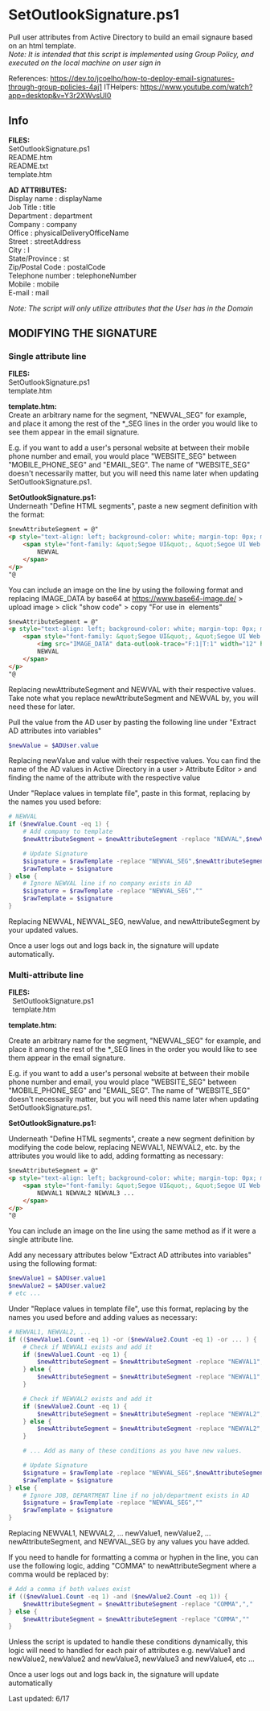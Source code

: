 
# SetOutlookSignature.ps1

Pull user attributes from Active Directory to build an email signaure based on an html template. <br>
*Note: It is intended that this script is implemented using Group Policy, and executed on the local machine on user sign in*


References:
https://dev.to/jcoelho/how-to-deploy-email-signatures-through-group-policies-4aj1
ITHelpers: https://www.youtube.com/watch?app=desktop&v=Y3r2XWvsUl0

## Info

**FILES:** <br>
SetOutlookSignature.ps1  <br>
README.htm            
README.txt          
template.htm <br>                    

**AD ATTRIBUTES:** <br>
Display name      : displayName <br>
Job Title         : title <br>
Department        : department <br>
Company           : company <br>
Office            : physicalDeliveryOfficeName <br>
Street            : streetAddress <br>
City              : l <br>
State/Province    : st <br>
Zip/Postal Code   : postalCode      
Telephone number  : telephoneNumber <br>
Mobile            : mobile <br>
E-mail            : mail

*Note: The script will only utilize attributes that the User has in the Domain*
## MODIFYING THE SIGNATURE
### Single attribute line

**FILES:** <br>
SetOutlookSignature.ps1 <br>
template.htm  

**template.htm:** <br>
Create an arbitrary name for the segment, "NEWVAL_SEG" for example,   
and place it among the rest of the *_SEG lines in the order you would
like to see them appear in the email signature.

E.g. if you want to add a user's personal website at between their mobile
phone number and email, you would place "WEBSITE_SEG" between "MOBILE_PHONE_SEG"
and "EMAIL_SEG". The name of "WEBSITE_SEG" doesn't necessarily matter, but you will
need this name later when updating SetOutlookSignature.ps1.

**SetOutlookSignature.ps1:** <br>
Underneath "Define HTML segments", paste a new segment definition with the format:
```html
$newAttributeSegment = @"
<p style="text-align: left; background-color: white; margin-top: 0px; margin-bottom: 3pt;">
	<span style="font-family: &quot;Segoe UI&quot;, &quot;Segoe UI Web (West European)&quot;, &quot;Segoe UI&quot;, -apple-system, BlinkMacSystemFont, Roboto, &quot;Helvetica Neue&quot;, sans-serif; font-size: 9pt; color: rgb(53, 123, 20);">
		NEWVAL
	</span>
</p>
"@
```

You can include an image on the line by using the following format and replacing IMAGE_DATA by base64 at 
https://www.base64-image.de/ > upload image > click "show code" > copy "For use in <img> elements"
```html
$newAttributeSegment = @"
<p style="text-align: left; background-color: white; margin-top: 0px; margin-bottom: 3pt;">
	<span style="font-family: &quot;Segoe UI&quot;, &quot;Segoe UI Web (West European)&quot;, &quot;Segoe UI&quot;, -apple-system, BlinkMacSystemFont, Roboto, &quot;Helvetica Neue&quot;, sans-serif; font-size: 9pt; color: rgb(53, 123, 20);">
		<img src="IMAGE_DATA" data-outlook-trace="F:1|T:1" width="12" height="12" style="width: 9.72pt; height: 9.72pt; min-width: auto; min-height: auto; margin: 0px; vertical-align: top;">
		NEWVAL
	</span>
</p>
"@
```

Replacing newAttributeSegment and NEWVAL with their respective values. 
Take note what you replace newAttributeSegment and NEWVAL by, you will need these for later.

Pull the value from the AD user by pasting the following line under "Extract AD attributes into variables"

```ps1
$newValue = $ADUser.value
```

Replacing newValue and value with their respective values. You can find the name of the AD values in 
Active Directory in a user > Attribute Editor > and finding the name of the attribute with the respective value

Under "Replace values in template file", paste in this format, replacing by the names you used before:
```ps1
# NEWVAL
if ($newValue.Count -eq 1) {
	# Add company to template
	$newAttributeSegment = $newAttributeSegment -replace "NEWVAL",$newValue

	# Update Signature
	$signature = $rawTemplate -replace "NEWVAL_SEG",$newAttributeSegment
	$rawTemplate = $signature
} else {
	# Ignore NEWVAL line if no company exists in AD
	$signature = $rawTemplate -replace "NEWVAL_SEG",""
	$rawTemplate = $signature
}
```

Replacing NEWVAL, NEWVAL_SEG, newValue, and newAttributeSegment by your updated values.

Once a user logs out and logs back in, the signature will update automatically.

### Multi-attribute line

**FILES:** <br>
&nbsp;&nbsp;SetOutlookSignature.ps1 <br>
&nbsp;&nbsp;template.htm <br>

**template.htm:** <br>

Create an arbitrary name for the segment, "NEWVAL_SEG" for example,
and place it among the rest of the *_SEG lines in the order you would
like to see them appear in the email signature.

E.g. if you want to add a user's personal website at between their mobile
phone number and email, you would place "WEBSITE_SEG" between "MOBILE_PHONE_SEG"
and "EMAIL_SEG". The name of "WEBSITE_SEG" doesn't necessarily matter, but you will
need this name later when updating SetOutlookSignature.ps1.

**SetOutlookSignature.ps1:** <br>

Underneath "Define HTML segments", create a new segment definition by modifying the code below,
replacing NEWVAL1, NEWVAL2, etc. by the attributes you would like to add, adding formatting as necessary:
```html
$newAttributeSegment = @"
<p style="text-align: left; background-color: white; margin-top: 0px; margin-bottom: 3pt;">
	<span style="font-family: &quot;Segoe UI&quot;, &quot;Segoe UI Web (West European)&quot;, &quot;Segoe UI&quot;, -apple-system, BlinkMacSystemFont, Roboto, &quot;Helvetica Neue&quot;, sans-serif; font-size: 9pt; color: rgb(53, 123, 20);">
		NEWVAL1 NEWVAL2 NEWVAL3 ...
	</span>
</p>
"@
```

You can include an image on the line using the same method as if it were a single attribute line. 

Add any necessary attributes below "Extract AD attributes into variables" using the following format:

```ps1
$newValue1 = $ADUser.value1
$newValue2 = $ADUser.value2
# etc ...
```

Under "Replace values in template file", use this format, replacing by the names you used before and adding 
values as necessary:
```ps1
# NEWVAL1, NEWVAL2, ...
if (($newValue1.Count -eq 1) -or ($newValue2.Count -eq 1) -or ... ) {
	# Check if NEWVAL1 exists and add it
	if ($newValue1.Count -eq 1) {
		$newAttributeSegment = $newAttributeSegment -replace "NEWVAL1",$newval1
	} else {
		$newAttributeSegment = $newAttributeSegment -replace "NEWVAL1",""
	}

	# Check if NEWVAL2 exists and add it
	if ($newValue2.Count -eq 1) {
		$newAttributeSegment = $newAttributeSegment -replace "NEWVAL2",$newval2
	} else {
		$newAttributeSegment = $newAttributeSegment -replace "NEWVAL2",""
	}

	# ... Add as many of these conditions as you have new values. 

	# Update Signature
	$signature = $rawTemplate -replace "NEWVAL_SEG",$newAttributeSegment
	$rawTemplate = $signature
} else {
	# Ignore JOB, DEPARTMENT line if no job/department exists in AD
	$signature = $rawTemplate -replace "NEWVAL_SEG",""
	$rawTemplate = $signature
}
```
Replacing NEWVAL1, NEWVAL2, ... newValue1, newValue2, ... newAttributeSegment, and NEWVAL_SEG 
by any values you have added.

If you need to handle for formatting a comma or hyphen in the line, you can use the following logic,
adding "COMMA" to newAttributeSegment where a comma would be replaced by:
```ps1
# Add a comma if both values exist
if (($newValue1.Count -eq 1) -and ($newValue2.Count -eq 1)) {
	$newAttributeSegment = $newAttributeSegment -replace "COMMA",","
} else {
	$newAttributeSegment = $newAttributeSegment -replace "COMMA",""
}
```
Unless the script is updated to handle these conditions dynamically, this logic will
need to handled for each pair of attributes 
e.g. newValue1 and newValue2, newValue2 and newValue3, newValue3 and newValue4, etc ...

Once a user logs out and logs back in, the signature will update automatically

Last updated: 6/17

